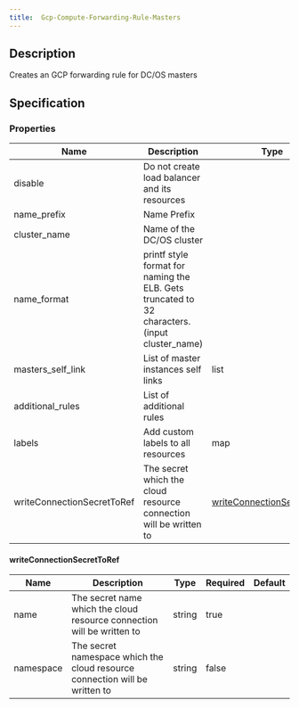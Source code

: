 ```yaml
---
title:  Gcp-Compute-Forwarding-Rule-Masters
---
```


## Description

Creates an GCP forwarding rule for DC/OS masters

## Specification


### Properties

 Name | Description | Type | Required | Default 
 ------------ | ------------- | ------------- | ------------- | ------------- 
 disable | Do not create load balancer and its resources |  | false |  
 name_prefix | Name Prefix |  | false |  
 cluster_name | Name of the DC/OS cluster |  | true |  
 name_format | printf style format for naming the ELB. Gets truncated to 32 characters. (input cluster_name) |  | false |  
 masters_self_link | List of master instances self links | list | false |  
 additional_rules | List of additional rules |  | false |  
 labels | Add custom labels to all resources | map | false |  
 writeConnectionSecretToRef | The secret which the cloud resource connection will be written to | [writeConnectionSecretToRef](#writeConnectionSecretToRef) | false |  


#### writeConnectionSecretToRef

 Name | Description | Type | Required | Default 
 ------------ | ------------- | ------------- | ------------- | ------------- 
 name | The secret name which the cloud resource connection will be written to | string | true |  
 namespace | The secret namespace which the cloud resource connection will be written to | string | false |  
